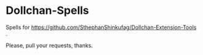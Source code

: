 # Dollchan-Spells
Spells for https://github.com/SthephanShinkufag/Dollchan-Extension-Tools .

Please, pull your requests, thanks.
